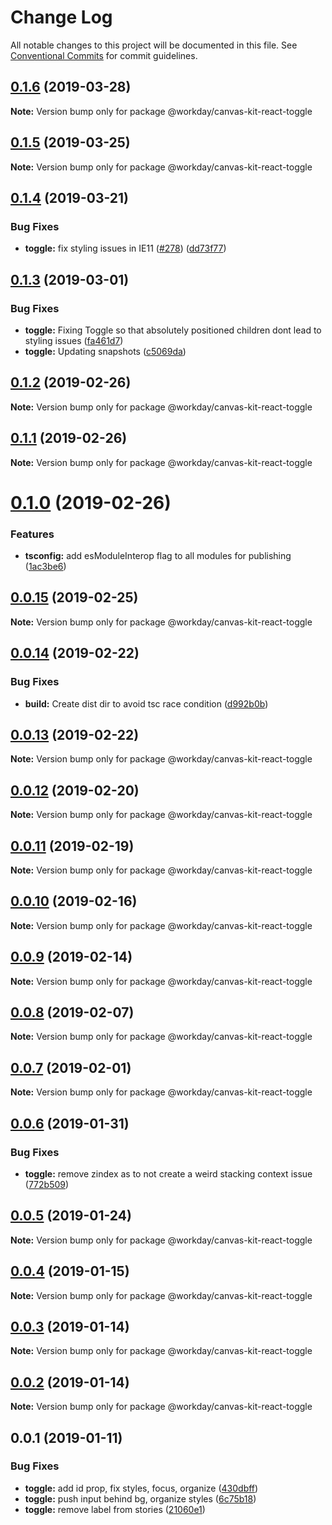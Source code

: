 # Change Log

All notable changes to this project will be documented in this file.
See [Conventional Commits](https://conventionalcommits.org) for commit guidelines.

## [0.1.6](https://ghe.megaleo.com/design/canvas-kit-react/tree/master/modules/canvas-kit-react-toggle/compare/@workday/canvas-kit-react-toggle@0.1.5...@workday/canvas-kit-react-toggle@0.1.6) (2019-03-28)

**Note:** Version bump only for package @workday/canvas-kit-react-toggle





## [0.1.5](https://ghe.megaleo.com/design/canvas-kit-react/tree/master/modules/canvas-kit-react-toggle/compare/@workday/canvas-kit-react-toggle@0.1.4...@workday/canvas-kit-react-toggle@0.1.5) (2019-03-25)

**Note:** Version bump only for package @workday/canvas-kit-react-toggle





## [0.1.4](https://ghe.megaleo.com/design/canvas-kit-react/tree/master/modules/canvas-kit-react-toggle/compare/@workday/canvas-kit-react-toggle@0.1.3...@workday/canvas-kit-react-toggle@0.1.4) (2019-03-21)


### Bug Fixes

* **toggle:** fix styling issues in IE11 ([#278](https://ghe.megaleo.com/design/canvas-kit-react/tree/master/modules/canvas-kit-react-toggle/issues/278)) ([dd73f77](https://ghe.megaleo.com/design/canvas-kit-react/tree/master/modules/canvas-kit-react-toggle/commits/dd73f77))





<a name="0.1.3"></a>
## [0.1.3](https://ghe.megaleo.com/design/canvas-kit-react/tree/master/modules/canvas-kit-react-toggle/compare/@workday/canvas-kit-react-toggle@0.1.2...@workday/canvas-kit-react-toggle@0.1.3) (2019-03-01)


### Bug Fixes

* **toggle:** Fixing Toggle so that absolutely positioned children dont lead to styling issues ([fa461d7](https://ghe.megaleo.com/design/canvas-kit-react/tree/master/modules/canvas-kit-react-toggle/commits/fa461d7))
* **toggle:** Updating snapshots ([c5069da](https://ghe.megaleo.com/design/canvas-kit-react/tree/master/modules/canvas-kit-react-toggle/commits/c5069da))




<a name="0.1.2"></a>
## [0.1.2](https://ghe.megaleo.com/design/canvas-kit-react/tree/master/modules/canvas-kit-react-toggle/compare/@workday/canvas-kit-react-toggle@0.1.1...@workday/canvas-kit-react-toggle@0.1.2) (2019-02-26)




**Note:** Version bump only for package @workday/canvas-kit-react-toggle

<a name="0.1.1"></a>
## [0.1.1](https://ghe.megaleo.com/design/canvas-kit-react/tree/master/modules/canvas-kit-react-toggle/compare/@workday/canvas-kit-react-toggle@0.1.0...@workday/canvas-kit-react-toggle@0.1.1) (2019-02-26)




**Note:** Version bump only for package @workday/canvas-kit-react-toggle

<a name="0.1.0"></a>
# [0.1.0](https://ghe.megaleo.com/design/canvas-kit-react/tree/master/modules/canvas-kit-react-toggle/compare/@workday/canvas-kit-react-toggle@0.0.15...@workday/canvas-kit-react-toggle@0.1.0) (2019-02-26)


### Features

* **tsconfig:** add esModuleInterop flag to all modules for publishing ([1ac3be6](https://ghe.megaleo.com/design/canvas-kit-react/tree/master/modules/canvas-kit-react-toggle/commits/1ac3be6))




<a name="0.0.15"></a>
## [0.0.15](https://ghe.megaleo.com/design/canvas-kit-react/tree/master/modules/canvas-kit-react-toggle/compare/@workday/canvas-kit-react-toggle@0.0.14...@workday/canvas-kit-react-toggle@0.0.15) (2019-02-25)




**Note:** Version bump only for package @workday/canvas-kit-react-toggle

<a name="0.0.14"></a>
## [0.0.14](https://ghe.megaleo.com/design/canvas-kit-react/tree/master/modules/canvas-kit-react-toggle/compare/@workday/canvas-kit-react-toggle@0.0.13...@workday/canvas-kit-react-toggle@0.0.14) (2019-02-22)


### Bug Fixes

* **build:** Create dist dir to avoid tsc race condition ([d992b0b](https://ghe.megaleo.com/design/canvas-kit-react/tree/master/modules/canvas-kit-react-toggle/commits/d992b0b))




<a name="0.0.13"></a>
## [0.0.13](https://ghe.megaleo.com/design/canvas-kit-react/tree/master/modules/canvas-kit-react-toggle/compare/@workday/canvas-kit-react-toggle@0.0.12...@workday/canvas-kit-react-toggle@0.0.13) (2019-02-22)




**Note:** Version bump only for package @workday/canvas-kit-react-toggle

<a name="0.0.12"></a>
## [0.0.12](https://ghe.megaleo.com/design/canvas-kit-react/tree/master/modules/canvas-kit-react-toggle/compare/@workday/canvas-kit-react-toggle@0.0.11...@workday/canvas-kit-react-toggle@0.0.12) (2019-02-20)




**Note:** Version bump only for package @workday/canvas-kit-react-toggle

<a name="0.0.11"></a>
## [0.0.11](https://ghe.megaleo.com/design/canvas-kit-react/tree/master/modules/canvas-kit-react-toggle/compare/@workday/canvas-kit-react-toggle@0.0.10...@workday/canvas-kit-react-toggle@0.0.11) (2019-02-19)




**Note:** Version bump only for package @workday/canvas-kit-react-toggle

<a name="0.0.10"></a>
## [0.0.10](https://ghe.megaleo.com/design/canvas-kit-react/tree/master/modules/canvas-kit-react-toggle/compare/@workday/canvas-kit-react-toggle@0.0.9...@workday/canvas-kit-react-toggle@0.0.10) (2019-02-16)




**Note:** Version bump only for package @workday/canvas-kit-react-toggle

<a name="0.0.9"></a>
## [0.0.9](https://ghe.megaleo.com/design/canvas-kit-react/tree/master/modules/canvas-kit-react-toggle/compare/@workday/canvas-kit-react-toggle@0.0.8...@workday/canvas-kit-react-toggle@0.0.9) (2019-02-14)




**Note:** Version bump only for package @workday/canvas-kit-react-toggle

<a name="0.0.8"></a>
## [0.0.8](https://ghe.megaleo.com/design/canvas-kit-react/tree/master/modules/canvas-kit-react-toggle/compare/@workday/canvas-kit-react-toggle@0.0.7...@workday/canvas-kit-react-toggle@0.0.8) (2019-02-07)




**Note:** Version bump only for package @workday/canvas-kit-react-toggle

<a name="0.0.7"></a>
## [0.0.7](https://ghe.megaleo.com/design/canvas-kit-react/tree/master/modules/canvas-kit-react-toggle/compare/@workday/canvas-kit-react-toggle@0.0.6...@workday/canvas-kit-react-toggle@0.0.7) (2019-02-01)




**Note:** Version bump only for package @workday/canvas-kit-react-toggle

<a name="0.0.6"></a>
## [0.0.6](https://ghe.megaleo.com/design/canvas-kit-react/tree/master/modules/canvas-kit-react-toggle/compare/@workday/canvas-kit-react-toggle@0.0.5...@workday/canvas-kit-react-toggle@0.0.6) (2019-01-31)


### Bug Fixes

* **toggle:** remove zindex as to not create a weird stacking context issue ([772b509](https://ghe.megaleo.com/design/canvas-kit-react/tree/master/modules/canvas-kit-react-toggle/commits/772b509))




<a name="0.0.5"></a>
## [0.0.5](https://ghe.megaleo.com/design/canvas-kit-react/tree/master/modules/canvas-kit-react-toggle/compare/@workday/canvas-kit-react-toggle@0.0.4...@workday/canvas-kit-react-toggle@0.0.5) (2019-01-24)




**Note:** Version bump only for package @workday/canvas-kit-react-toggle

<a name="0.0.4"></a>
## [0.0.4](https://ghe.megaleo.com/design/canvas-kit-react/tree/master/modules/canvas-kit-react-toggle/compare/@workday/canvas-kit-react-toggle@0.0.3...@workday/canvas-kit-react-toggle@0.0.4) (2019-01-15)




**Note:** Version bump only for package @workday/canvas-kit-react-toggle

<a name="0.0.3"></a>
## [0.0.3](https://ghe.megaleo.com/design/canvas-kit-react/tree/master/modules/canvas-kit-react-toggle/compare/@workday/canvas-kit-react-toggle@0.0.2...@workday/canvas-kit-react-toggle@0.0.3) (2019-01-14)




**Note:** Version bump only for package @workday/canvas-kit-react-toggle

<a name="0.0.2"></a>
## [0.0.2](https://ghe.megaleo.com/design/canvas-kit-react/tree/master/modules/canvas-kit-react-toggle/compare/@workday/canvas-kit-react-toggle@0.0.1...@workday/canvas-kit-react-toggle@0.0.2) (2019-01-14)




**Note:** Version bump only for package @workday/canvas-kit-react-toggle

<a name="0.0.1"></a>
## 0.0.1 (2019-01-11)


### Bug Fixes

* **toggle:** add id prop, fix styles, focus, organize ([430dbff](https://ghe.megaleo.com/design/canvas-kit-react/tree/master/modules/canvas-kit-react-toggle/commits/430dbff))
* **toggle:** push input behind bg, organize styles ([6c75b18](https://ghe.megaleo.com/design/canvas-kit-react/tree/master/modules/canvas-kit-react-toggle/commits/6c75b18))
* **toggle:** remove label from stories ([21060e1](https://ghe.megaleo.com/design/canvas-kit-react/tree/master/modules/canvas-kit-react-toggle/commits/21060e1))
